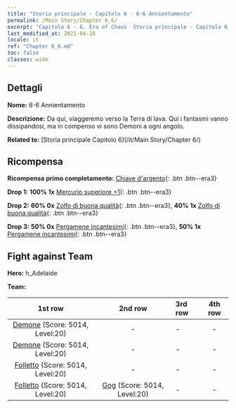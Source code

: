 ```yaml
---
title: "Storia principale - Capitolo 6 - 6-6 Annientamento"
permalink: /Main Story/Chapter 6_6/
excerpt: "Capitolo 6 - 6. Era of Chaos  Storia principale - Capitolo 6_6. 6-6 Annientamento"
last_modified_at: 2021-04-28
locale: it
ref: "Chapter 6_6.md"
toc: false
classes: wide
---
```


## Dettagli

 **Nome:** 6-6 Annientamento

 **Descrizione:** Da qui, viaggeremo verso la Terra di lava. Qui i fantasmi vanno dissipandosi, ma in compenso vi sono Demoni a ogni angolo.

 **Related to:** [Storia principale Capitolo 6](/it/Main Story/Chapter 6/)

## Ricompensa

 **Ricompensa primo completamento:** [Chiave d'argento](/ItemsIT/con_693/){: .btn .btn--era3}

 **Drop 1:** **100% 1x** [Mercurio superiore +1](/ItemsIT/mat_21/){: .btn .btn--era3}

 **Drop 2:** **60% 0x** [Zolfo di buona qualità](/ItemsIT/mat_15/){: .btn .btn--era3}, **40% 1x** [Zolfo di buona qualità](/ItemsIT/mat_15/){: .btn .btn--era3}

 **Drop 3:** **50% 0x** [Pergamene incantesimi](/ItemsIT/con_694/){: .btn .btn--era3}, **50% 1x** [Pergamene incantesimi](/ItemsIT/con_694/){: .btn .btn--era3}


## Fight against Team
 **Hero:** h_Adelaide

 **Team:**


  | 1st row | 2nd row | 3rd row | 4th row |
  |:----:|:----:|:----|:----:|
  | [Demone](/it/units/Demon/) (Score: 5014, Level:20)  | - | - | - |
  | [Demone](/it/units/Demon/) (Score: 5014, Level:20)  | - | - | - |
  | [Folletto](/it/units/Imp/) (Score: 5014, Level:20)  | - | - | - |
  | [Folletto](/it/units/Imp/) (Score: 5014, Level:20)  | [Gog](/it/units/Gog/) (Score: 5014, Level:20)  | - | - |


